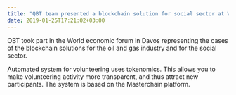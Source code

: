 ```yaml
---
title: "QBT team presented a blockchain solution for social sector at World economic forum"
date: 2019-01-25T17:21:02+03:00
---
```


OBT took part in the World economic forum in Davos representing the cases of the blockchain solutions for the oil and gas industry and for the social sector.  

Automated system for volunteering uses tokenomics. This allows you to make volunteering activity more transparent, and thus attract new participants. The system is based on the Masterchain platform.
